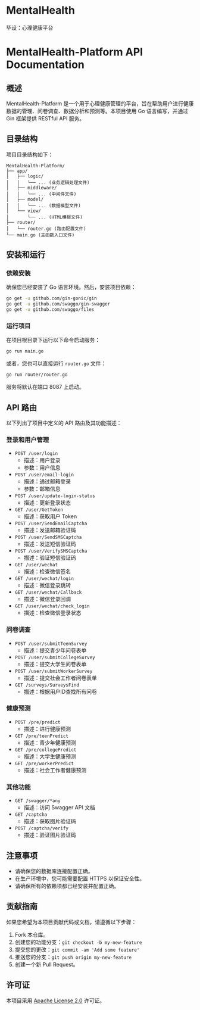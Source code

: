 # MentalHealth
毕设：心理健康平台

# MentalHealth-Platform API Documentation

## 概述

MentalHealth-Platform 是一个用于心理健康管理的平台，旨在帮助用户进行健康数据的管理、问卷调查、数据分析和预测等。本项目使用 Go 语言编写，并通过 Gin 框架提供 RESTful API 服务。

## 目录结构

项目目录结构如下：

```
MentalHealth-Platform/
├── app/
│   ├── logic/
│   │   └── ... (业务逻辑处理文件)
│   ├── middleware/
│   │   └── ... (中间件文件)
│   ├── model/
│   │   └── ... (数据模型文件)
│   └── view/
│       └── ... (HTML模板文件)
├── router/
│   └── router.go (路由配置文件)
└── main.go (主函数入口文件)
```

## 安装和运行

### 依赖安装

确保您已经安装了 Go 语言环境。然后，安装项目依赖：

```sh
go get -u github.com/gin-gonic/gin
go get -u github.com/swaggo/gin-swagger
go get -u github.com/swaggo/files
```

### 运行项目

在项目根目录下运行以下命令启动服务：

```sh
go run main.go
```

或者，您也可以直接运行 `router.go` 文件：

```sh
go run router/router.go
```

服务将默认在端口 8087 上启动。

## API 路由

以下列出了项目中定义的 API 路由及其功能描述：

### 登录和用户管理

- `POST /user/login`
  - 描述：用户登录
  - 参数：用户信息
- `POST /user/email-login`
  - 描述：通过邮箱登录
  - 参数：邮箱信息
- `POST /user/update-login-status`
  - 描述：更新登录状态
- `GET /user/GetToken`
  - 描述：获取用户 Token
- `POST /user/SendEmailCaptcha`
  - 描述：发送邮箱验证码
- `POST /user/SendSMSCaptcha`
  - 描述：发送短信验证码
- `POST /user/VerifySMSCaptcha`
  - 描述：验证短信验证码
- `GET /user/wechat`
  - 描述：检查微信签名
- `GET /user/wechat/login`
  - 描述：微信登录跳转
- `GET /user/wechat/Callback`
  - 描述：微信登录回调
- `GET /user/wechat/check_login`
  - 描述：检查微信登录状态

### 问卷调查

- `POST /user/submitTeenSurvey`
  - 描述：提交青少年问卷表单
- `POST /user/submitCollegeSurvey`
  - 描述：提交大学生问卷表单
- `POST /user/submitWorkerSurvey`
  - 描述：提交社会工作者问卷表单
- `GET /surveys/SurveysFind`
  - 描述：根据用户ID查找所有问卷

### 健康预测

- `POST /pre/predict`
  - 描述：进行健康预测
- `GET /pre/teenPredict`
  - 描述：青少年健康预测
- `GET /pre/collegePredict`
  - 描述：大学生健康预测
- `GET /pre/workerPredict`
  - 描述：社会工作者健康预测

### 其他功能

- `GET /swagger/*any`
  - 描述：访问 Swagger API 文档
- `GET /captcha`
  - 描述：获取图片验证码
- `POST /captcha/verify`
  - 描述：验证图片验证码

## 注意事项

- 请确保您的数据库连接配置正确。
- 在生产环境中，您可能需要配置 HTTPS 以保证安全性。
- 请确保所有的依赖项都已经安装并配置正确。

## 贡献指南

如果您希望为本项目贡献代码或文档，请遵循以下步骤：

1. Fork 本仓库。
2. 创建您的功能分支：`git checkout -b my-new-feature`
3. 提交您的更改：`git commit -am 'Add some feature'`
4. 推送您的分支：`git push origin my-new-feature`
5. 创建一个新 Pull Request。

## 许可证

本项目采用 [Apache License 2.0](./LICENSE) 许可证。

```